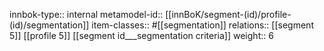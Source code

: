 innbok-type:: internal
metamodel-id:: [[innBoK/segment-(id)/profile-(id)/segmentation]]
item-classes:: #[[segmentation]]
relations:: [[segment 5]] [[profile 5]] [[segment id___segmentation criteria]]
weight:: 6


